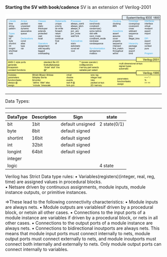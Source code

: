 **Starting the SV with book/cadence**
SV is an extension of Verilog-2001

![](assets/20250204_170844_image.png)

---

Data Types:

---


| DataType | Description | Sign             | state        |
| :--------- | ------------- | ------------------ | -------------- |
| bit      | 1bit        | default unsigned | 2 state(0/1) |
| byte     | 8bit        | default signed   |              |
| shortint | 16bit       | default signed   |              |
| int      | 32bit       | default signed   |              |
| longint  | 64bit       | default signed   |              |
| integer  |             |                  |              |
| logic    |             |                  | 4 state      |

Verilog has Strict Data type rules:
▪ Variables(registers)(integer, real, reg, time) are assigned values in procedural blocks.\
▪ Netsare driven by continuous assignments, module inputs, module instance outputs, or primitive instances.

=>These lead to the following connectivity characteristics:
▪ Module inputs are always nets.
▪ Module outputs are variablesif driven by a procedural block, or netsin all other cases.
▪ Connections to the input ports of a module instance are variables if driven by a procedural block, or nets in all other cases.
▪ Connections to the output ports of a module instance are always nets.
▪ Connections to bidirectional inoutports are always nets.
This means that module input ports must connect internally to nets, module output ports must connect
externally to nets, and module inoutports must connect both internally and externally to nets. Only
module output ports can connect internally to variables.
